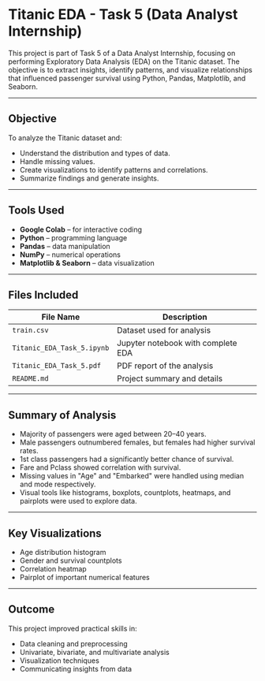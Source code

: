 # Titanic EDA - Task 5 (Data Analyst Internship)

This project is part of Task 5 of a Data Analyst Internship, focusing on performing Exploratory Data Analysis (EDA) on the Titanic dataset. The objective is to extract insights, identify patterns, and visualize relationships that influenced passenger survival using Python, Pandas, Matplotlib, and Seaborn.

---

## Objective

To analyze the Titanic dataset and:
- Understand the distribution and types of data.
- Handle missing values.
- Create visualizations to identify patterns and correlations.
- Summarize findings and generate insights.

---

## Tools Used

- **Google Colab** – for interactive coding
- **Python** – programming language
- **Pandas** – data manipulation
- **NumPy** – numerical operations
- **Matplotlib & Seaborn** – data visualization

---

## Files Included

| File Name | Description |
|-----------|-------------|
| `train.csv` | Dataset used for analysis |
| `Titanic_EDA_Task_5.ipynb` | Jupyter notebook with complete EDA |
| `Titanic_EDA_Task_5.pdf` | PDF report of the analysis |
| `README.md` | Project summary and details |

---

## Summary of Analysis

- Majority of passengers were aged between 20–40 years.
- Male passengers outnumbered females, but females had higher survival rates.
- 1st class passengers had a significantly better chance of survival.
- Fare and Pclass showed correlation with survival.
- Missing values in "Age" and "Embarked" were handled using median and mode respectively.
- Visual tools like histograms, boxplots, countplots, heatmaps, and pairplots were used to explore data.

---

## Key Visualizations

- Age distribution histogram
- Gender and survival countplots
- Correlation heatmap
- Pairplot of important numerical features

---

## Outcome

This project improved practical skills in:
- Data cleaning and preprocessing
- Univariate, bivariate, and multivariate analysis
- Visualization techniques
- Communicating insights from data






